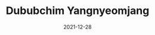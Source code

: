 ---
layout: recipe
title: "Dububchim Yangnyeomjang"
date: 2021-12-28
recipe:
  prep: 1 hr.
  cook: 4 hr.
  preheat: 365 F
  source_name: Dorothy Porker
  source_publisher: Eat Yourself Happy
  source_url: https://www.dorothy-porker.com/asian/make-your-own-oven-baked-tofu-puffs-how-to/
  ingredients_markdown: |-
    ## Tofu Puffs
    * 375g firm tofu (1 pack)
    * 2 tbsp. corn flour (rice or potato flour 
    * 2 tbsp. sunflower oil

    ## Sauce
    * 1 clove garlic, minced
    * 1 tsp. honey
    * 1 tbsp. soy sauce
    * 1 tsp. sesame oil    
    * 1 tsp. gochugaru

    ## Serving
    * 1 green onion, chopped
    * 1 tsp. sesame seeds
    * rice

  directions_markdown: |-
    1. press tofu
    2. cut tofu into 1 in. by 1 in. squares, half in. thick
    3. mix corn flour and oil
    4. coat tofu slabs with flour/oil paste
    5. bake tofu slabs 20 min., flipping halfway
    6. mix sauce ingredients
    7. toss tofu with sauce while hot
    8. serve

  notes_markdown: |-
    Still want to find a recipe for puffier tofu puffs.
---